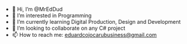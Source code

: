 - 👋 Hi, I’m @MrEdDud
- 👀 I’m interested in Programming
- 🌱 I’m currently learning Digital Production, Design and Development
- 💞️ I’m looking to collaborate on any C# project
- 📫 How to reach me: eduardcojocarubusiness@gmail.com

<!---
MrEdDud/MrEdDud is a ✨ special ✨ repository because its `README.md` (this file) appears on your GitHub profile.
You can click the Preview link to take a look at your changes.
--->
